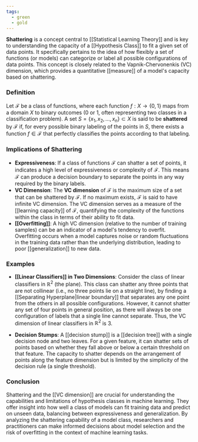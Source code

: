 ```yaml
---
tags:
  - green
  - gold
---
```


**Shattering** is a concept central to [[Statistical Learning Theory]] and is key to understanding the capacity of a [[Hypothesis Class]] to fit a given set of data points. It specifically pertains to the idea of how flexibly a set of functions (or models) can categorize or label all possible configurations of data points. This concept is closely related to the Vapnik-Chervonenkis (VC) dimension, which provides a quantitative [[measure]] of a model's capacity based on shattering.

### Definition

Let $\mathcal{F}$ be a class of functions, where each function $f: X \rightarrow \{0, 1\}$ maps from a domain $X$ to binary outcomes (0 or 1, often representing two classes in a classification problem). A set $S = \{x_1, x_2, ..., x_n\} \subset X$ is said to be **shattered** by $\mathcal{F}$ if, for every possible binary labeling of the points in $S$, there exists a function $f \in \mathcal{F}$ that perfectly classifies the points according to that labeling.

### Implications of Shattering

- **Expressiveness**: If a class of functions $\mathcal{F}$ can shatter a set of points, it indicates a high level of expressiveness or complexity of $\mathcal{F}$. This means $\mathcal{F}$ can produce a decision boundary to separate the points in any way required by the binary labels.
- **VC Dimension**: The **VC dimension** of $\mathcal{F}$ is the maximum size of a set that can be shattered by $\mathcal{F}$. If no maximum exists, $\mathcal{F}$ is said to have infinite VC dimension. The VC dimension serves as a measure of the [[learning capacity]] of $\mathcal{F}$, quantifying the complexity of the functions within the class in terms of their ability to fit data.
- **[[Overfitting]]**: A high VC dimension (relative to the number of training samples) can be an indicator of a model's tendency to overfit. Overfitting occurs when a model captures noise or random fluctuations in the training data rather than the underlying distribution, leading to poor [[generalization]] to new data.

### Examples

- **[[Linear Classifiers]] in Two Dimensions**: Consider the class of linear classifiers in $\mathbb{R}^2$ (the plane). This class can shatter any three points that are not collinear (i.e., no three points lie on a straight line), by finding a [[Separating Hyperplane|linear boundary]] that separates any one point from the others in all possible configurations. However, it cannot shatter any set of four points in general position, as there will always be one configuration of labels that a single line cannot separate. Thus, the VC dimension of linear classifiers in $\mathbb{R}^2$ is 3.
  
- **Decision Stumps**: A [[decision stump]] is a [[decision tree]] with a single decision node and two leaves. For a given feature, it can shatter sets of points based on whether they fall above or below a certain threshold on that feature. The capacity to shatter depends on the arrangement of points along the feature dimension but is limited by the simplicity of the decision rule (a single threshold).

### Conclusion

Shattering and the [[VC dimension]] are crucial for understanding the capabilities and limitations of hypothesis classes in machine learning. They offer insight into how well a class of models can fit training data and predict on unseen data, balancing between expressiveness and generalization. By analyzing the shattering capability of a model class, researchers and practitioners can make informed decisions about model selection and the risk of overfitting in the context of machine learning tasks.